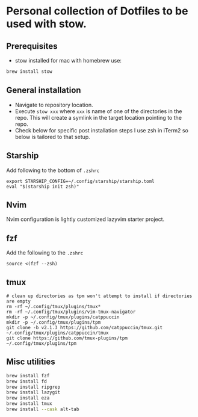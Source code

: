 # Personal collection of Dotfiles to be used with stow.

## Prerequisites

- stow installed
for mac with homebrew use:

```bash
brew install stow
```

## General installation

- Navigate to repository location.
- Execute `stow xxx` where `xxx` is name of one of the directories in the repo. This will create a symlink in the target location pointing to the repo. 
- Check below for specific post installation steps I use zsh in iTerm2 so below is tailored to that setup.

## Starship

Add following to the bottom of `.zshrc`

```
export STARSHIP_CONFIG=~/.config/starship/starship.toml
eval "$(starship init zsh)"
```
## Nvim

Nvim configuration is lightly customized lazyvim starter project.

## fzf
Add the following to the `.zshrc`
```
source <(fzf --zsh)
```

## tmux

```
# clean up directories as tpm won't attempt to install if directories are empty
rm -rf ~/.config/tmux/plugins/tmux*
rm -rf ~/.config/tmux/plugins/vim-tmux-navigator
mkdir -p ~/.config/tmux/plugins/catppuccin
mkdir -p ~/.config/tmux/plugins/tpm
git clone -b v2.1.3 https://github.com/catppuccin/tmux.git ~/.config/tmux/plugins/catppuccin/tmux
git clone https://github.com/tmux-plugins/tpm ~/.config/tmux/plugins/tpm
```


## Misc utilities
```bash
brew install fzf
brew install fd
brew install ripgrep
brew install lazygit
brew install eza
brew install tmux
brew install --cask alt-tab
```
